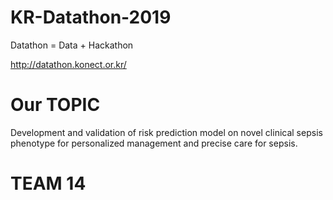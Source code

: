 # KR-Datathon-2019
Datathon = Data + Hackathon 


http://datathon.konect.or.kr/


# Our TOPIC
Development and validation of risk prediction model on novel clinical sepsis phenotype for personalized management and precise care for sepsis.




# TEAM 14





